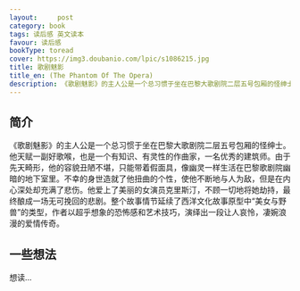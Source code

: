 ```yaml
---
layout:     post
category: book
tags: 读后感 英文读本
favour: 读后感
bookType: toread
cover: https://img3.doubanio.com/lpic/s1086215.jpg
title: 歌剧魅影
title_en: (The Phantom Of The Opera)
description: 《歌剧魅影》的主人公是一个总习惯于坐在巴黎大歌剧院二层五号包厢的怪绅士。他天赋一副好歌喉，也是一个有知识、有灵性的作曲家，一名优秀的建筑师。由于先天畸形，他的容貌丑陋不堪，只能带着假面具，像幽灵一样生活在巴黎歌剧院幽暗的地下室里。不幸的身世造就了他扭曲的个性，使他不断地与人为敌，但是在内心深处却充满了悲伤。他爱上了美丽的女演员克里斯汀，不顾一切地将她劫持，最终酿成一场无可挽回的悲剧。整个故事情节延续了西洋文化故事原型中“美女与野兽”的类型，作者以超乎想象的恐怖感和艺术技巧，演绎出一段让人哀怜，凄婉浪漫的爱情传奇。
---
```


## 简介
《歌剧魅影》的主人公是一个总习惯于坐在巴黎大歌剧院二层五号包厢的怪绅士。他天赋一副好歌喉，也是一个有知识、有灵性的作曲家，一名优秀的建筑师。由于先天畸形，他的容貌丑陋不堪，只能带着假面具，像幽灵一样生活在巴黎歌剧院幽暗的地下室里。不幸的身世造就了他扭曲的个性，使他不断地与人为敌，但是在内心深处却充满了悲伤。他爱上了美丽的女演员克里斯汀，不顾一切地将她劫持，最终酿成一场无可挽回的悲剧。整个故事情节延续了西洋文化故事原型中“美女与野兽”的类型，作者以超乎想象的恐怖感和艺术技巧，演绎出一段让人哀怜，凄婉浪漫的爱情传奇。

## 一些想法
想读...